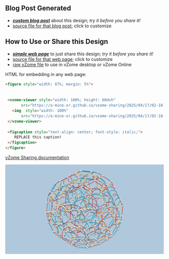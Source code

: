 
## Blog Post Generated

 - [***custom blog post***](<https://a-mino-xr.github.io/vzome-sharing/2025/04/17/test-02-18-09.html>) about this design; *try it before you share it!*
 - [source file for that blog post](<https://github.com/a-mino-xr/vzome-sharing/edit/main/_posts/2025-04-17-test-02-18-09.md>); click to customize
 


## How to Use or Share this Design

 - [***simple web page***](<https://a-mino-xr.github.io/vzome-sharing/2025/04/17/02-18-09-test/>) to just share this design; *try it before you share it!*
 - [source file for that web page](<https://github.com/a-mino-xr/vzome-sharing/edit/main/2025/04/17/02-18-09-test/index.md>); click to customize
 - [raw vZome file](<https://raw.githubusercontent.com/a-mino-xr/vzome-sharing/main/2025/04/17/02-18-09-test/test.vZome>) to use in vZome desktop or vZome Online
 
 HTML for embedding in any web page:
 ```html
<figure style="width: 87%; margin: 5%">
  
  
  <vzome-viewer style="width: 100%; height: 60dvh" 
        src="https://a-mino-xr.github.io/vzome-sharing/2025/04/17/02-18-09-test/test.vZome" >
    <img  style="width: 100%"
        src="https://a-mino-xr.github.io/vzome-sharing/2025/04/17/02-18-09-test/test.png" >
  </vzome-viewer>

  <figcaption style="text-align: center; font-style: italic;">
     REPLACE this caption!
  </figcaption>
</figure>

 ```

[vZome Sharing documentation](https://vzome.github.io/vzome/sharing.html#how-it-works)

![Image](<test.png>)

